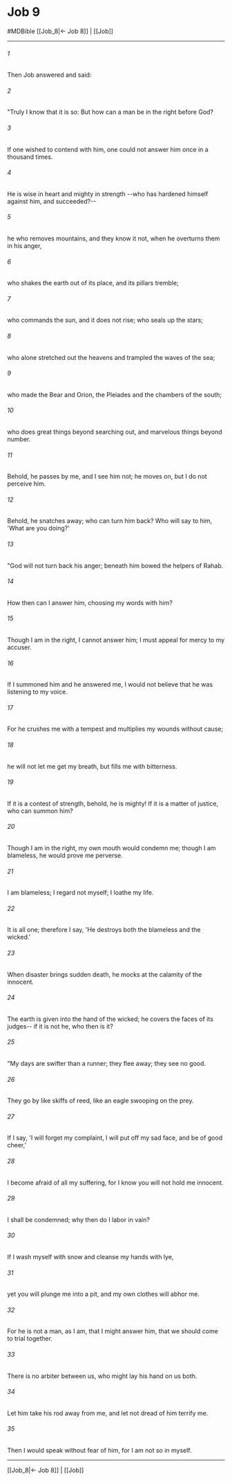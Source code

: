 # Job 9
#MDBible
[[Job_8|← Job 8]] | [[Job]]

***

###### 1 
Then Job answered and said: 

###### 2 
"Truly I know that it is so: But how can a man be in the right before God? 

###### 3 
If one wished to contend with him, one could not answer him once in a thousand times. 

###### 4 
He is wise in heart and mighty in strength --who has hardened himself against him, and succeeded?-- 

###### 5 
he who removes mountains, and they know it not, when he overturns them in his anger, 

###### 6 
who shakes the earth out of its place, and its pillars tremble; 

###### 7 
who commands the sun, and it does not rise; who seals up the stars; 

###### 8 
who alone stretched out the heavens and trampled the waves of the sea; 

###### 9 
who made the Bear and Orion, the Pleiades and the chambers of the south; 

###### 10 
who does great things beyond searching out, and marvelous things beyond number. 

###### 11 
Behold, he passes by me, and I see him not; he moves on, but I do not perceive him. 

###### 12 
Behold, he snatches away; who can turn him back? Who will say to him, 'What are you doing?' 

###### 13 
"God will not turn back his anger; beneath him bowed the helpers of Rahab. 

###### 14 
How then can I answer him, choosing my words with him? 

###### 15 
Though I am in the right, I cannot answer him; I must appeal for mercy to my accuser. 

###### 16 
If I summoned him and he answered me, I would not believe that he was listening to my voice. 

###### 17 
For he crushes me with a tempest and multiplies my wounds without cause; 

###### 18 
he will not let me get my breath, but fills me with bitterness. 

###### 19 
If it is a contest of strength, behold, he is mighty! If it is a matter of justice, who can summon him? 

###### 20 
Though I am in the right, my own mouth would condemn me; though I am blameless, he would prove me perverse. 

###### 21 
I am blameless; I regard not myself; I loathe my life. 

###### 22 
It is all one; therefore I say, 'He destroys both the blameless and the wicked.' 

###### 23 
When disaster brings sudden death, he mocks at the calamity of the innocent. 

###### 24 
The earth is given into the hand of the wicked; he covers the faces of its judges-- if it is not he, who then is it? 

###### 25 
"My days are swifter than a runner; they flee away; they see no good. 

###### 26 
They go by like skiffs of reed, like an eagle swooping on the prey. 

###### 27 
If I say, 'I will forget my complaint, I will put off my sad face, and be of good cheer,' 

###### 28 
I become afraid of all my suffering, for I know you will not hold me innocent. 

###### 29 
I shall be condemned; why then do I labor in vain? 

###### 30 
If I wash myself with snow and cleanse my hands with lye, 

###### 31 
yet you will plunge me into a pit, and my own clothes will abhor me. 

###### 32 
For he is not a man, as I am, that I might answer him, that we should come to trial together. 

###### 33 
There is no arbiter between us, who might lay his hand on us both. 

###### 34 
Let him take his rod away from me, and let not dread of him terrify me. 

###### 35 
Then I would speak without fear of him, for I am not so in myself. 

***

[[Job_8|← Job 8]] | [[Job]]
